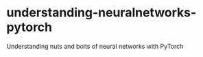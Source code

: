 # understanding-neuralnetworks-pytorch
Understanding nuts and bolts of neural networks with PyTorch
